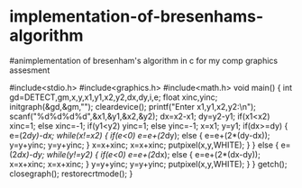 # implementation-of-bresenhams-algorithm
#animplementation of bresenham's algorithm in c for my comp graphics assesment

#include<stdio.h>
#include<graphics.h>
#include<math.h>
void main()
{
    int gd=DETECT,gm,x,y,x1,y1,x2,y2,dx,dy,i,e;
    float xinc,yinc;
    initgraph(&gd,&gm,"");
    cleardevice();
    printf("Enter x1,y1,x2,y2:\n");
    scanf("%d%d%d%d",&x1,&y1,&x2,&y2);
    dx=x2-x1;
    dy=y2-y1;
    if(x1<x2)
        xinc=1;
    else
        xinc=-1;
    if(y1<y2)
        yinc=1;
    else
        yinc=-1;
    x=x1;
    y=y1;
    if(dx>=dy)
    {
        e=(2*dy)-dx;
        while(x!=x2)
        {
            if(e<0)
                e=e+(2*dy);
            else
            {
                e=e+(2*(dy-dx));
                y=y+yinc;
                y=y+yinc;
            }
            x=x+xinc;
            x=x+xinc;
            putpixel(x,y,WHITE);
        }
    }
    else
    {
        e=(2*dx)-dy;
        while(y!=y2)
        {
            if(e<0)
                e=e+(2*dx);
            else
            {
                e=e+(2*(dx-dy));
                x=x+xinc;
                x=x+xinc;
            }
            y=y+yinc;
            y=y+yinc;
            putpixel(x,y,WHITE);
        }
    }
    getch();
    closegraph();
    restorecrtmode();
}

